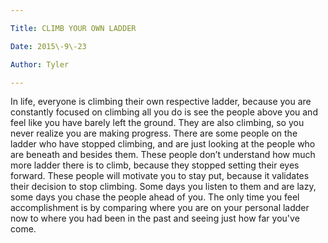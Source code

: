 ```yaml
---

Title: CLIMB YOUR OWN LADDER

Date: 2015\-9\-23

Author: Tyler

---
```


In life, everyone is climbing their own respective ladder, because you are constantly focused on climbing all you do is see the people above you and feel like you have barely left the ground\. They are also climbing, so you never realize you are making progress\. There are some people on the ladder who have stopped climbing, and are just looking at the people who are beneath and besides them\. These people don’t understand how much more ladder there is to climb, because they stopped setting their eyes forward\. These people will motivate you to stay put, because it validates their decision to stop climbing\. Some days you listen to them and are lazy, some days you chase the people ahead of you\. The only time you feel accomplishment is by comparing where you are on your personal ladder now to where you had been in the past and seeing just how far you've come\.


